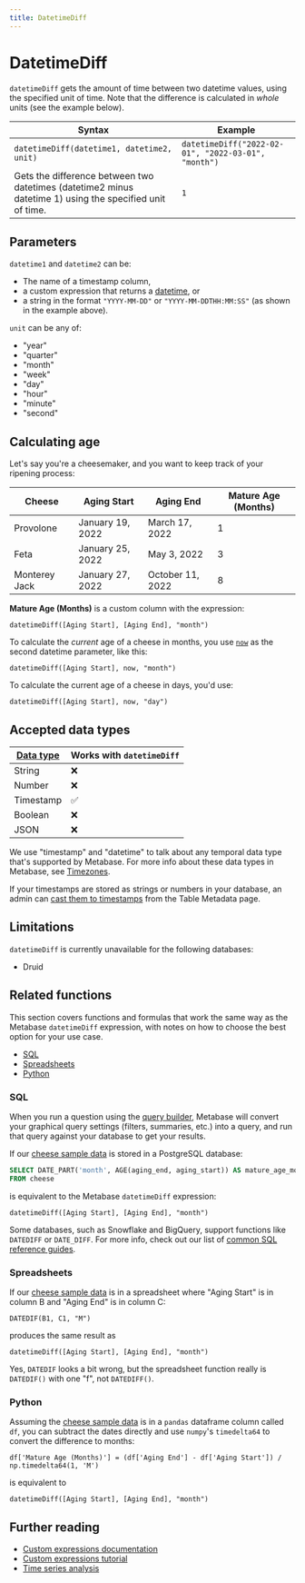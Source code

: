 ```yaml
---
title: DatetimeDiff
---
```


# DatetimeDiff

`datetimeDiff` gets the amount of time between two datetime values, using the specified unit of time. Note that the difference is calculated in _whole_ units (see the example below).

| Syntax                                                                                                   | Example                                             |
| -------------------------------------------------------------------------------------------------------- | --------------------------------------------------- |
| `datetimeDiff(datetime1, datetime2, unit)`                                                               | `datetimeDiff("2022-02-01", "2022-03-01", "month")` |
| Gets the difference between two datetimes (datetime2 minus datetime 1) using the specified unit of time. | `1`                                                 |

## Parameters

`datetime1` and `datetime2` can be:

- The name of a timestamp column,
- a custom expression that returns a [datetime](#accepted-data-types), or
- a string in the format `"YYYY-MM-DD"` or `"YYYY-MM-DDTHH:MM:SS"` (as shown in the example above).

`unit` can be any of:

- "year"
- "quarter"
- "month"
- "week"
- "day"
- "hour"
- "minute"
- "second"

## Calculating age

Let's say you're a cheesemaker, and you want to keep track of your ripening process:

| Cheese        | Aging Start      | Aging End        | Mature Age (Months) |
| ------------- | ---------------- | ---------------- | ------------------- |
| Provolone     | January 19, 2022 | March 17, 2022   | 1                   |
| Feta          | January 25, 2022 | May 3, 2022      | 3                   |
| Monterey Jack | January 27, 2022 | October 11, 2022 | 8                   |

**Mature Age (Months)** is a custom column with the expression:

```
datetimeDiff([Aging Start], [Aging End], "month")
```

To calculate the _current_ age of a cheese in months, you use [`now`](../expressions/now.md) as the second datetime parameter, like this:

```
datetimeDiff([Aging Start], now, "month")
```

To calculate the current age of a cheese in days, you'd use:

```
datetimeDiff([Aging Start], now, "day")
```

## Accepted data types

| [Data type](https://www.metabase.com/learn/grow-your-data-skills/data-fundamentals/data-types-overview#examples-of-data-types) | Works with `datetimeDiff` |
| ------------------------------------------------------------------------------------------------------------------------------ | ------------------------- |
| String                                                                                                                         | ❌                        |
| Number                                                                                                                         | ❌                        |
| Timestamp                                                                                                                      | ✅                        |
| Boolean                                                                                                                        | ❌                        |
| JSON                                                                                                                           | ❌                        |

We use "timestamp" and "datetime" to talk about any temporal data type that's supported by Metabase. For more info about these data types in Metabase, see [Timezones](../../../configuring-metabase/timezones.md#data-types).

If your timestamps are stored as strings or numbers in your database, an admin can [cast them to timestamps](../../../data-modeling/metadata-editing.md#casting-to-a-specific-data-type) from the Table Metadata page.

## Limitations

`datetimeDiff` is currently unavailable for the following databases:

- Druid

## Related functions

This section covers functions and formulas that work the same way as the Metabase `datetimeDiff` expression, with notes on how to choose the best option for your use case.

- [SQL](#sql)
- [Spreadsheets](#spreadsheets)
- [Python](#python)

### SQL

When you run a question using the [query builder](https://www.metabase.com/glossary/query_builder), Metabase will convert your graphical query settings (filters, summaries, etc.) into a query, and run that query against your database to get your results.

If our [cheese sample data](#calculating-age) is stored in a PostgreSQL database:

```sql
SELECT DATE_PART('month', AGE(aging_end, aging_start)) AS mature_age_months
FROM cheese
```

is equivalent to the Metabase `datetimeDiff` expression:

```
datetimeDiff([Aging Start], [Aging End], "month")
```

Some databases, such as Snowflake and BigQuery, support functions like `DATEDIFF` or `DATE_DIFF`. For more info, check out our list of [common SQL reference guides](https://www.metabase.com/learn/grow-your-data-skills/learn-sql/debugging-sql/sql-syntax#common-sql-reference-guides).

### Spreadsheets

If our [cheese sample data](#calculating-age) is in a spreadsheet where "Aging Start" is in column B and "Aging End" is in column C:

```
DATEDIF(B1, C1, "M")
```

produces the same result as

```
datetimeDiff([Aging Start], [Aging End], "month")
```

Yes, `DATEDIF` looks a bit wrong, but the spreadsheet function really is `DATEDIF()` with one "f", not `DATEDIFF()`.

### Python

Assuming the [cheese sample data](#calculating-age) is in a `pandas` dataframe column called `df`, you can subtract the dates directly and use `numpy`'s `timedelta64` to convert the difference to months:

```
df['Mature Age (Months)'] = (df['Aging End'] - df['Aging Start']) / np.timedelta64(1, 'M')
```

is equivalent to

```
datetimeDiff([Aging Start], [Aging End], "month")
```

## Further reading

- [Custom expressions documentation](../expressions.md)
- [Custom expressions tutorial](https://www.metabase.com/learn/metabase-basics/querying-and-dashboards/questions/custom-expressions)
- [Time series analysis](https://www.metabase.com/learn/metabase-basics/querying-and-dashboards/time-series/start)
